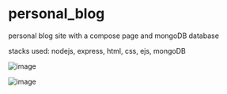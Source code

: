 # personal_blog
personal blog site with a compose page and mongoDB database

stacks used: nodejs, express, html, css, ejs, mongoDB

![image](https://user-images.githubusercontent.com/30587730/141260896-a1771537-0d09-45e4-b087-c6a1994c7aa1.png)

![image](https://user-images.githubusercontent.com/30587730/141260937-f638c4b4-513d-44fe-8868-3cc71486a787.png)
